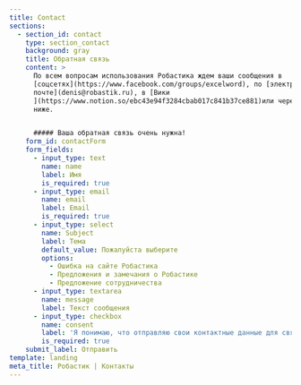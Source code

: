 ```yaml
---
title: Contact
sections:
  - section_id: contact
    type: section_contact
    background: gray
    title: Обратная связь
    content: >
      По всем вопросам использования Робастика ждем ваши сообщения в
      [соцсетях](https://www.facebook.com/groups/excelword), по [электронной
      почте](denis@robastik.ru), в [Вики
      ](https://www.notion.so/ebc43e94f3284cbab017c841b37ce881)или через форму
      ниже.


      ##### Ваша обратная связь очень нужна!
    form_id: contactForm
    form_fields:
      - input_type: text
        name: name
        label: Имя
        is_required: true
      - input_type: email
        name: email
        label: Email
        is_required: true
      - input_type: select
        name: Subject
        label: Тема
        default_value: Пожалуйста выберите
        options:
          - Ошибка на сайте Робастика
          - Предложения и замечания о Робастике
          - Предложение сотрудничества
      - input_type: textarea
        name: message
        label: Текст сообщения
      - input_type: checkbox
        name: consent
        label: 'Я понимаю, что отправляю свои контактные данные для связи со мной.'
        is_required: true
    submit_label: Отправить
template: landing
meta_title: Робастик | Контакты
---
```

